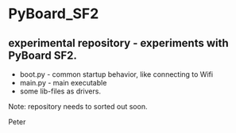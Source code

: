 # PyBoard_SF2
## experimental repository - experiments with PyBoard SF2.

- boot.py - common startup behavior, like connecting to Wifi
- main.py - main executable
- some lib-files as drivers.

Note: repository needs to sorted out soon.

Peter
